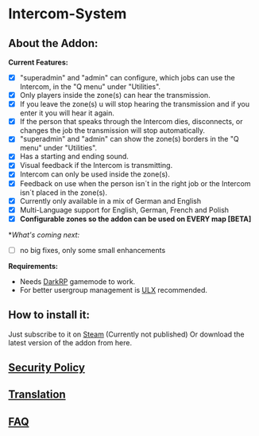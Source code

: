 # Intercom-System

## About the Addon:
**Current Features:**
- [x] "superadmin" and "admin" can configure, which jobs can use the Intercom, in the "Q menu" under "Utilities".
- [x] Only players inside the zone(s) can hear the transmission.
- [x] If you leave the zone(s) u will stop hearing the transmission and if you enter it you will hear it again.
- [x] If the person that speaks through the Intercom dies, disconnects, or changes the job the transmission will stop automatically. 
- [x] "superadmin" and "admin" can show the zone(s) borders in the "Q menu" under "Utilities".
- [x] Has a starting and ending sound. 
- [x] Visual feedback if the Intercom is transmitting.
- [x] Intercom can only be used inside the zone(s). 
- [x] Feedback on use when the person isn´t in the right job or the Intercom isn´t placed in the zone(s).
- [x] Currently only available in a mix of German and English
- [X] Multi-Language support for English, German, French and Polish
- [X] **Configurable zones so the addon can be used on EVERY map [BETA]**

**What's coming next:*
- [ ] no big fixes, only some small enhancements

**Requirements:**
- Needs [DarkRP](https://steamcommunity.com/sharedfiles/filedetails/?id=248302805) gamemode to work.
- For better usergroup management is [ULX](https://steamcommunity.com/sharedfiles/filedetails/?id=557962280) recommended.

## How to install it: 
Just subscribe to it on [Steam](https://steamcommunity.com/sharedfiles/filedetails/?id=2147062567) (Currently not published)
Or download the latest version of the addon from here.

## [Security Policy](https://github.com/mrflolo/Intercom-System/blob/master/SECURITY.md)

## [Translation](https://github.com/mrflolo/Intercom-System/wiki/Translation)

## [FAQ](https://github.com/mrflolo/Intercom-System/wiki/FAQ)
